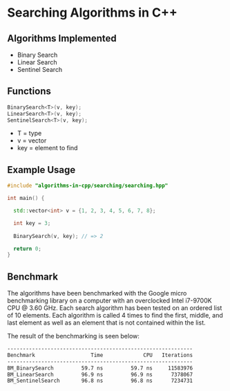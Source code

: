 # Searching Algorithms in C++
## Algorithms Implemented
- Binary Search
- Linear Search
- Sentinel Search

## Functions
```cpp
BinarySearch<T>(v, key);
LinearSearch<T>(v, key);
SentinelSearch<T>(v, key);
```
- T = type 
- v = vector 
- key = element to find

## Example Usage
```cpp
#include "algorithms-in-cpp/searching/searching.hpp"

int main() {

  std::vector<int> v = {1, 2, 3, 4, 5, 6, 7, 8};

  int key = 3;
  
  BinarySearch(v, key); // => 2

  return 0;
}
```

## Benchmark
The algorithms have been benchmarked with the Google micro benchmarking library on a computer with an overclocked Intel i7-9700K CPU @ 3.60 GHz. Each search algorithm has been tested on an ordered list of 10 elements. Each algorithm is called 4 times to find the first, middle, and last element as well as an element that is not contained within the list.

The result of the benchmarking is seen below:
```bash
------------------------------------------------------------
Benchmark                  Time             CPU   Iterations
------------------------------------------------------------
BM_BinarySearch         59.7 ns         59.7 ns     11583976
BM_LinearSearch         96.9 ns         96.9 ns      7378067
BM_SentinelSearch       96.8 ns         96.8 ns      7234731
```
